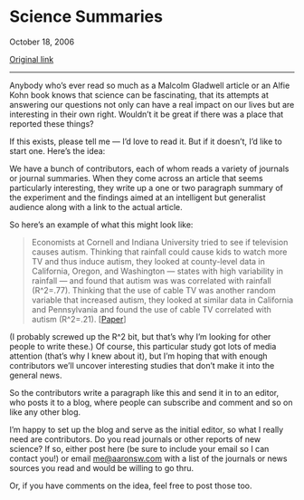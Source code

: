 Science Summaries
=================

October 18, 2006

[Original link](http://www.aaronsw.com/weblog/scisum)

* * * * *

Anybody who’s ever read so much as a Malcolm Gladwell article or an
Alfie Kohn book knows that science can be fascinating, that its attempts
at answering our questions not only can have a real impact on our lives
but are interesting in their own right. Wouldn’t it be great if there
was a place that reported these things?

If this exists, please tell me — I’d love to read it. But if it doesn’t,
I’d like to start one. Here’s the idea:

We have a bunch of contributors, each of whom reads a variety of
journals or journal summaries. When they come across an article that
seems particularly interesting, they write up a one or two paragraph
summary of the experiment and the findings aimed at an intelligent but
generalist audience along with a link to the actual article.

So here’s an example of what this might look like:

> Economists at Cornell and Indiana University tried to see if
> television causes autism. Thinking that rainfall could cause kids to
> watch more TV and thus induce autism, they looked at county-level data
> in California, Oregon, and Washington — states with high variability
> in rainfall — and found that autism was was correlated with rainfall
> (R\^2=.77). Thinking that the use of cable TV was another random
> variable that increased autism, they looked at similar data in
> California and Pennsylvania and found the use of cable TV correlated
> with autism (R\^2=.21).
> [[Paper](http://www.johnson.cornell.edu/faculty/profiles/waldman/autpaper.html)]

(I probably screwed up the R\^2 bit, but that’s why I’m looking for
other people to write these.) Of course, this particular study got lots
of media attention (that’s why I knew about it), but I’m hoping that
with enough contributors we’ll uncover interesting studies that don’t
make it into the general news.

So the contributors write a paragraph like this and send it in to an
editor, who posts it to a blog, where people can subscribe and comment
and so on like any other blog.

I’m happy to set up the blog and serve as the initial editor, so what I
really need are contributors. Do you read journals or other reports of
new science? If so, either post here (be sure to include your email so I
can contact you!) or email [me@aaronsw.com](mailto:me@aaronsw.com) with
a list of the journals or news sources you read and would be willing to
go thru.

Or, if you have comments on the idea, feel free to post those too.

